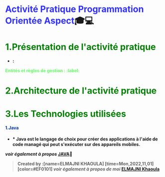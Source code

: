 # <strong style="color:blue; opacity: 0.80">Activité Pratique Programmation Orientée Aspect</strong>:mortar_board::computer: 
# <span style="color:green "> 1.Présentation de l'activité pratique</span>
 * <strong style="color:dark"> : 
	
</span>
 <span style="color:#66ff66"> Entités et règles de gestion : :label: </span>
 
 # <span style="color:green "> 2.Architecture de l'activité pratique</span>
 
 
 # <span style="color:green">3.Les Technologies utilisées</span>
 #### <span style="color:#0036ad"> 1.Java</span>
 * <strong style="color:dark">* <strong style="color:dark">Java est le langage de choix pour créer des applications à l'aide de code managé qui peut s'exécuter sur des appareils mobiles.

*voir également à propos* [JAVA](https://www.java.com/fr/):link: 


	
> Created by :[name=ELMAJNI KHAOULA]
[time=Mon,2022,11,01][color=#EF0101]
>*voir également à propos de moi* [ELMAJNI Khaoula](https://www.linkedin.com/in/khaoula-elmajni/)